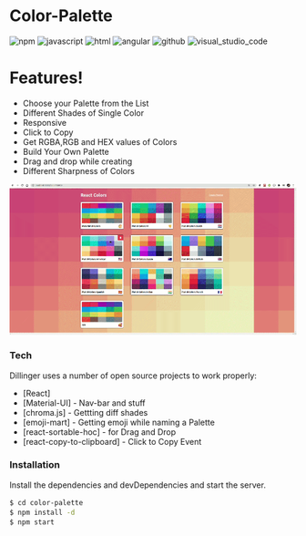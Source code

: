 # Color-Palette

![npm](https://aleen42.github.io/badges/src/npm.svg) ![javascript](https://img.shields.io/badge/%20%20JavaScript-%20%20%20%20688L-f1e05a.svg) ![html](https://img.shields.io/badge/%20%20HTML-%20%20%20%2043L-e34c26.svg)
![angular](https://aleen42.github.io/badges/src/angular.svg)
![github](https://aleen42.github.io/badges/src/github.svg)
![visual_studio_code](https://aleen42.github.io/badges/src/visual_studio_code.svg)

# Features!

  - Choose your Palette from the List
  - Different Shades of Single Color
  - Responsive
  - Click to Copy
  - Get RGBA,RGB and HEX values of Colors
  - Build Your Own Palette
  - Drag and drop while creating
  - Different Sharpness of Colors

![](Sample.gif)

### Tech

Dillinger uses a number of open source projects to work properly:

* [React] 
* [Material-UI] - Nav-bar and stuff
* [chroma.js] -  Gettting diff shades
* [emoji-mart] - Getting emoji while naming a Palette
* [react-sortable-hoc] - for Drag and Drop
* [react-copy-to-clipboard] - Click to Copy Event

### Installation

Install the dependencies and devDependencies and start the server.

```sh
$ cd color-palette
$ npm install -d
$ npm start
```



